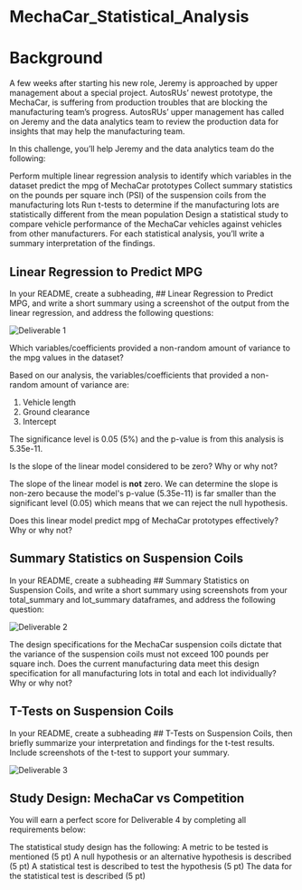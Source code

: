 # MechaCar_Statistical_Analysis

# Background

A few weeks after starting his new role, Jeremy is approached by upper management about a special project. AutosRUs’ newest prototype, the MechaCar, is suffering from production troubles that are blocking the manufacturing team’s progress. AutosRUs’ upper management has called on Jeremy and the data analytics team to review the production data for insights that may help the manufacturing team.

In this challenge, you’ll help Jeremy and the data analytics team do the following:

Perform multiple linear regression analysis to identify which variables in the dataset predict the mpg of MechaCar prototypes
Collect summary statistics on the pounds per square inch (PSI) of the suspension coils from the manufacturing lots
Run t-tests to determine if the manufacturing lots are statistically different from the mean population
Design a statistical study to compare vehicle performance of the MechaCar vehicles against vehicles from other manufacturers. For each statistical analysis, you’ll write a summary interpretation of the findings.

## Linear Regression to Predict MPG
In your README, create a subheading, ## Linear Regression to Predict MPG, and write a short summary using a screenshot of the output from the linear regression, and address the following questions:

![Deliverable 1](https://user-images.githubusercontent.com/103234661/191489307-f0d9c98d-6e35-4714-83e4-48283bccb116.png)

Which variables/coefficients provided a non-random amount of variance to the mpg values in the dataset?

Based on our analysis, the variables/coefficients that provided a non-random amount of variance are:
  1. Vehicle length
  2. Ground clearance
  3. Intercept

The significance level is 0.05 (5%) and the p-value is from this analysis is 5.35e-11.

Is the slope of the linear model considered to be zero? Why or why not?

The slope of the linear model is **not** zero. We can determine the slope is non-zero because the model's p-value (5.35e-11) is far smaller than the significant level (0.05) which means that we can reject the null hypothesis.

Does this linear model predict mpg of MechaCar prototypes effectively? Why or why not?



## Summary Statistics on Suspension Coils
In your README, create a subheading ## Summary Statistics on Suspension Coils, and write a short summary using screenshots from your total_summary and lot_summary dataframes, and address the following question:

![Deliverable 2](https://user-images.githubusercontent.com/103234661/191489339-1f1eddf9-0ff8-4a6b-a572-7aa584a48bb3.png)

The design specifications for the MechaCar suspension coils dictate that the variance of the suspension coils must not exceed 100 pounds per square inch. Does the current manufacturing data meet this design specification for all manufacturing lots in total and each lot individually? Why or why not?

## T-Tests on Suspension Coils
In your README, create a subheading ## T-Tests on Suspension Coils, then briefly summarize your interpretation and findings for the t-test results. Include screenshots of the t-test to support your summary.

![Deliverable 3](https://user-images.githubusercontent.com/103234661/191489348-3671ae14-5d3b-4c30-88db-68e8de2267e9.png)

## Study Design: MechaCar vs Competition
You will earn a perfect score for Deliverable 4 by completing all requirements below:

The statistical study design has the following:
A metric to be tested is mentioned (5 pt)
A null hypothesis or an alternative hypothesis is described (5 pt)
A statistical test is described to test the hypothesis (5 pt)
The data for the statistical test is described (5 pt)

